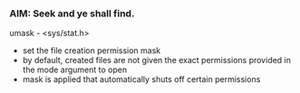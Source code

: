 ### AIM: Seek and ye shall find.

umask - &lt;sys/stat.h&gt;  
+ set the file creation permission mask
+ by default, created files are not given the exact permissions provided in the mode argument to open
+ mask is applied that automatically shuts off certain permissions
